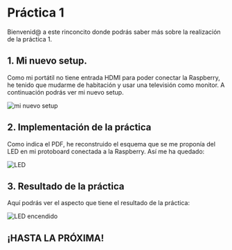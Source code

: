 # Práctica 1
Bienvenid@ a este rinconcito donde podrás saber más sobre la realización de la práctica 1.

## 1. Mi nuevo setup.
Como mi portátil no tiene entrada HDMI para poder conectar la Raspberry, he tenido que mudarme de habitación y usar una televisión como monitor. A continuación podrás ver mi nuevo setup.

![mi nuevo setup](https://urjc-my.sharepoint.com/:i:/g/personal/j_lopeza_2020_alumnos_urjc_es/EeoXF4C1aSFDiAmPsloRfRQBEzCc6Jkvx6oTKzvqPvufiA?e=2njj8K "Mi setup")

## 2. Implementación de la práctica
Como indica el PDF, he reconstruido el esquema que se me proponía del LED en mi protoboard conectada a la Raspberry. Así me ha quedado:

![LED](https://urjc-my.sharepoint.com/:i:/g/personal/j_lopeza_2020_alumnos_urjc_es/EfxPA1Fw5eVKqEATeS533-YBhmCenmtPb7iFoSv-SZj8-g?e=CMVlQ1 "Instalación del LED")

## 3. Resultado de la práctica
Aquí podrás ver el aspecto que tiene el resultado de la práctica:

![LED encendido](https://urjc-my.sharepoint.com/:i:/g/personal/j_lopeza_2020_alumnos_urjc_es/EQ7IFu2oclhBqMuYbiqYapUBICTX7lh-2inbJkgJxTJ2Hw?e=vAyS18 "LED encendido")


## ¡HASTA LA PRÓXIMA!
